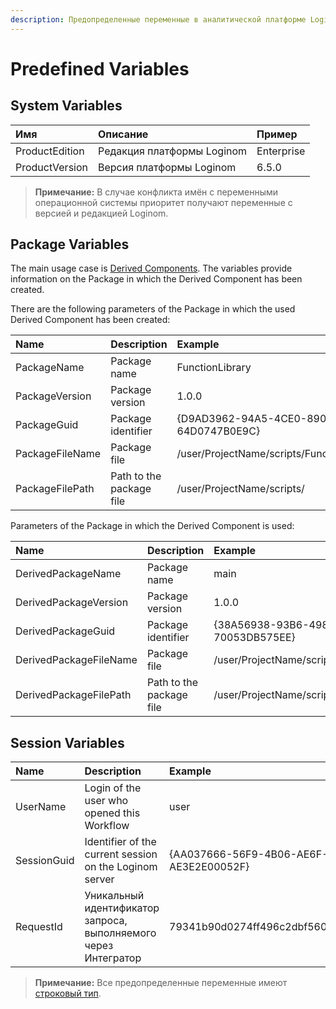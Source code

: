 ```yaml
---
description: Предопределенные переменные в аналитической платформе Loginom. Переменные системы. Переменные пакета. Основной кейс использования переменных пакета. Переменные сессии.
---
```

# Predefined Variables

## System Variables

| Имя | Описание | Пример |
| :---- | :---- | :---- |
| ProductEdition | Редакция платформы Loginom | Enterprise |
| ProductVersion | Версия платформы Loginom | 6.5.0 |

> **Примечание:** В случае конфликта имён с переменными операционной системы приоритет получают переменные с версией и редакцией Loginom.

## Package Variables

The main usage case is [Derived Components](./../derived-component.md). The variables provide information on the Package in which the Derived Component has been created.

There are the following parameters of the Package in which the used Derived Component has been created:

| Name | Description | Example |
| :---- | :---- | :---- |
| PackageName | Package name | FunctionLibrary |
| PackageVersion | Package version | 1.0.0 |
| PackageGuid | Package identifier | {D9AD3962-94A5-4CE0-8909-64D0747B0E9C} |
| PackageFileName | Package file | /user/ProjectName/scripts/FunctionLibrary.lgp |
| PackageFilePath | Path to the package file | /user/ProjectName/scripts/ |

Parameters of the Package in which the Derived Component is used:

| Name | Description | Example |
| :---- | :---- | :---- |
| DerivedPackageName | Package name | main |
| DerivedPackageVersion | Package version | 1.0.0 |
| DerivedPackageGuid | Package identifier | {38A56938-93B6-4981-A5DA-70053DB575EE} |
| DerivedPackageFileName | Package file | /user/ProjectName/scripts/main.lgp |
| DerivedPackageFilePath | Path to the package file | /user/ProjectName/scripts/ |

## Session Variables

| Name | Description | Example |
| :---- | :---- | :---- |
| UserName | Login of the user who opened this Workflow | user |
| SessionGuid | Identifier of the current session on the Loginom server | {AA037666-56F9-4B06-AE6F-AE3E2E00052F} |
| RequestId | Уникальный идентификатор запроса, выполняемого через Интегратор | 79341b90d0274ff496c2dbf5600b7ac6 |

> **Примечание:** Все предопределенные переменные имеют [строковый тип](./../../data/datatype.md).